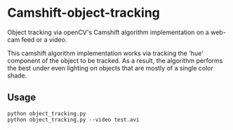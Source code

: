 # Camshift-object-tracking
Object tracking via openCV's Camshift algorithm implementation on a web-cam feed or a video.

This camshift algorithm implementation works via tracking the 'hue' component of the object to be tracked.
As a result, the algorithm performs the best under even lighting on objects that are mostly of a single color shade.

## Usage
```commandline
python object_tracking.py
python object_tracking.py --video test.avi
```
